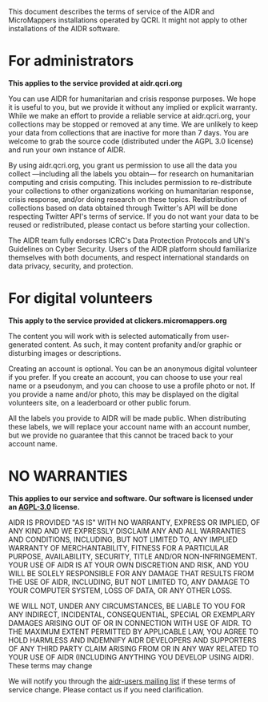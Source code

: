 This document describes the terms of service of the AIDR and MicroMappers installations operated by QCRI. It might not apply to other installations of the AIDR software.

# For administrators

**This applies to the service provided at aidr.qcri.org**

You can use AIDR for humanitarian and crisis response purposes. We hope it is useful to you, but we provide it without any implied or explicit warranty. While we make an effort to provide a reliable service at aidr.qcri.org, your collections may be stopped or removed at any time. We are unlikely to keep your data from collections that are inactive for more than 7 days. You are welcome to grab the source code (distributed under the AGPL 3.0 license) and run your own instance of AIDR.

By using aidr.qcri.org, you grant us permission to use all the data you collect —including all the labels you obtain— for research on humanitarian computing and crisis computing. This includes permission to re-distribute your collections to other organizations working on humanitarian response, crisis response, and/or doing research on these topics. Redistribution of collections based on data obtained through Twitter's API will be done respecting Twitter API's terms of service. If you do not want your data to be reused or redistributed, please contact us before starting your collection.

The AIDR team fully endorses ICRC's Data Protection Protocols and UN's Guidelines on Cyber Security. Users of the AIDR platform should familiarize themselves with both documents, and respect international standards on data privacy, security, and protection.

# For digital volunteers

**This apply to the service provided at clickers.micromappers.org**

The content you will work with is selected automatically from user-generated content. As such, it may content profanity and/or graphic or disturbing images or descriptions.

Creating an account is optional. You can be an anonymous digital volunteer if you prefer. If you create an account, you can choose to use your real name or a pseudonym, and you can choose to use a profile photo or not. If you provide a name and/or photo, this may be displayed on the digital volunteers site, on a leaderboard or other public forum.

All the labels you provide to AIDR will be made public. When distributing these labels, we will replace your account name with an account number, but we provide no guarantee that this cannot be traced back to your account name.

# NO WARRANTIES

**This applies to our service and software. Our software is licensed under an [AGPL-3.0](https://www.gnu.org/licenses/agpl-3.0.en.html) license.**

AIDR IS PROVIDED "AS IS" WITH NO WARRANTY, EXPRESS OR IMPLIED, OF ANY KIND AND WE EXPRESSLY DISCLAIM ANY AND ALL WARRANTIES AND CONDITIONS, INCLUDING, BUT NOT LIMITED TO, ANY IMPLIED WARRANTY OF MERCHANTABILITY, FITNESS FOR A PARTICULAR PURPOSE, AVAILABILITY, SECURITY, TITLE AND/OR NON-INFRINGEMENT. YOUR USE OF AIDR IS AT YOUR OWN DISCRETION AND RISK, AND YOU WILL BE SOLELY RESPONSIBLE FOR ANY DAMAGE THAT RESULTS FROM THE USE OF AIDR, INCLUDING, BUT NOT LIMITED TO, ANY DAMAGE TO YOUR COMPUTER SYSTEM, LOSS OF DATA, OR ANY OTHER LOSS.

WE WILL NOT, UNDER ANY CIRCUMSTANCES, BE LIABLE TO YOU FOR ANY INDIRECT, INCIDENTAL, CONSEQUENTIAL, SPECIAL OR EXEMPLARY DAMAGES ARISING OUT OF OR IN CONNECTION WITH USE OF AIDR. TO THE MAXIMUM EXTENT PERMITTED BY APPLICABLE LAW, YOU AGREE TO HOLD HARMLESS AND INDEMNIFY AIDR DEVELOPERS AND SUPPORTERS OF ANY THIRD PARTY CLAIM ARISING FROM OR IN ANY WAY RELATED TO YOUR USE OF AIDR (INCLUDING ANYTHING YOU DEVELOP USING AIDR).
These terms may change

We will notify you through the [aidr-users mailing list](https://groups.google.com/forum/#!forum/aidr-users) if these terms of service change. Please contact us if you need clarification.
